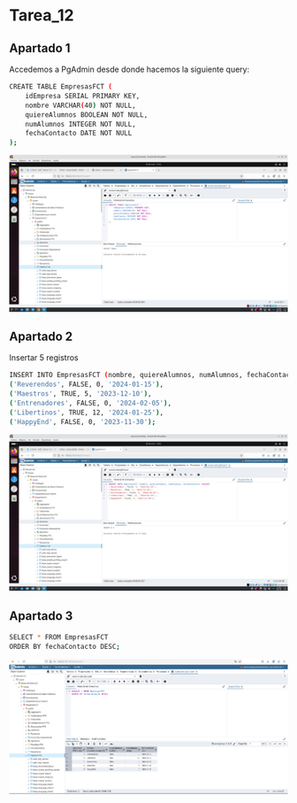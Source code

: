 # Tarea_12

## Apartado 1

Accedemos a PgAdmin desde donde hacemos la siguiente query:
```bash
CREATE TABLE EmpresasFCT (
    idEmpresa SERIAL PRIMARY KEY,
    nombre VARCHAR(40) NOT NULL,
    quiereAlumnos BOOLEAN NOT NULL,
    numAlumnos INTEGER NOT NULL,
    fechaContacto DATE NOT NULL
);
```
![apartado_1](Tarea_12_Imagenes/consulta_apartado_1.png)

## Apartado 2

Insertar 5 registros
```bash
INSERT INTO EmpresasFCT (nombre, quiereAlumnos, numAlumnos, fechaContacto) VALUES
('Reverendos', FALSE, 0, '2024-01-15'),
('Maestros', TRUE, 5, '2023-12-10'),
('Entrenadores', FALSE, 0, '2024-02-05'),
('Libertinos', TRUE, 12, '2024-01-25'),
('HappyEnd', FALSE, 0, '2023-11-30');
```
![apartado_2](Tarea_12_Imagenes/consulta_apartado_2.png)

## Apartado 3

```bash
SELECT * FROM EmpresasFCT 
ORDER BY fechaContacto DESC;
```
![apartado_3](Tarea_12_Imagenes/consulta_apartado_3.png)






